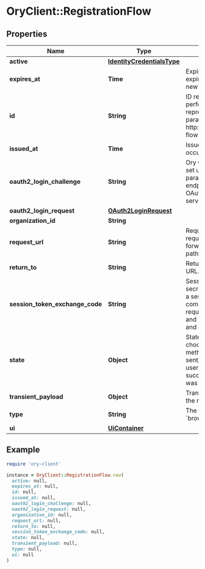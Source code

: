 # OryClient::RegistrationFlow

## Properties

| Name | Type | Description | Notes |
| ---- | ---- | ----------- | ----- |
| **active** | [**IdentityCredentialsType**](IdentityCredentialsType.md) |  | [optional] |
| **expires_at** | **Time** | ExpiresAt is the time (UTC) when the flow expires. If the user still wishes to log in, a new flow has to be initiated. |  |
| **id** | **String** | ID represents the flow&#39;s unique ID. When performing the registration flow, this represents the id in the registration ui&#39;s query parameter: http://&lt;selfservice.flows.registration.ui_url&gt;/?flow&#x3D;&lt;id&gt; |  |
| **issued_at** | **Time** | IssuedAt is the time (UTC) when the flow occurred. |  |
| **oauth2_login_challenge** | **String** | Ory OAuth 2.0 Login Challenge.  This value is set using the &#x60;login_challenge&#x60; query parameter of the registration and login endpoints. If set will cooperate with Ory OAuth2 and OpenID to act as an OAuth2 server / OpenID Provider. | [optional] |
| **oauth2_login_request** | [**OAuth2LoginRequest**](OAuth2LoginRequest.md) |  | [optional] |
| **organization_id** | **String** |  | [optional] |
| **request_url** | **String** | RequestURL is the initial URL that was requested from Ory Kratos. It can be used to forward information contained in the URL&#39;s path or query for example. |  |
| **return_to** | **String** | ReturnTo contains the requested return_to URL. | [optional] |
| **session_token_exchange_code** | **String** | SessionTokenExchangeCode holds the secret code that the client can use to retrieve a session token after the flow has been completed. This is only set if the client has requested a session token exchange code, and if the flow is of type \&quot;api\&quot;, and only on creating the flow. | [optional] |
| **state** | **Object** | State represents the state of this request:  choose_method: ask the user to choose a method (e.g. registration with email) sent_email: the email has been sent to the user passed_challenge: the request was successful and the registration challenge was passed. |  |
| **transient_payload** | **Object** | TransientPayload is used to pass data from the registration to a webhook | [optional] |
| **type** | **String** | The flow type can either be &#x60;api&#x60; or &#x60;browser&#x60;. |  |
| **ui** | [**UiContainer**](UiContainer.md) |  |  |

## Example

```ruby
require 'ory-client'

instance = OryClient::RegistrationFlow.new(
  active: null,
  expires_at: null,
  id: null,
  issued_at: null,
  oauth2_login_challenge: null,
  oauth2_login_request: null,
  organization_id: null,
  request_url: null,
  return_to: null,
  session_token_exchange_code: null,
  state: null,
  transient_payload: null,
  type: null,
  ui: null
)
```

